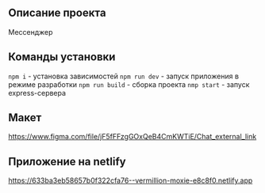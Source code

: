 ## Описание проекта

Мессенджер

## Команды установки

`npm i` - установка зависимостей
`npm run dev` - запуск приложения в режиме разработки
`npm run build` - сборка проекта
`nmp start` - запуск express-сервера

## Макет

https://www.figma.com/file/jF5fFFzgGOxQeB4CmKWTiE/Chat_external_link

## Приложение на netlify

https://633ba3eb58657b0f322cfa76--vermillion-moxie-e8c8f0.netlify.app
